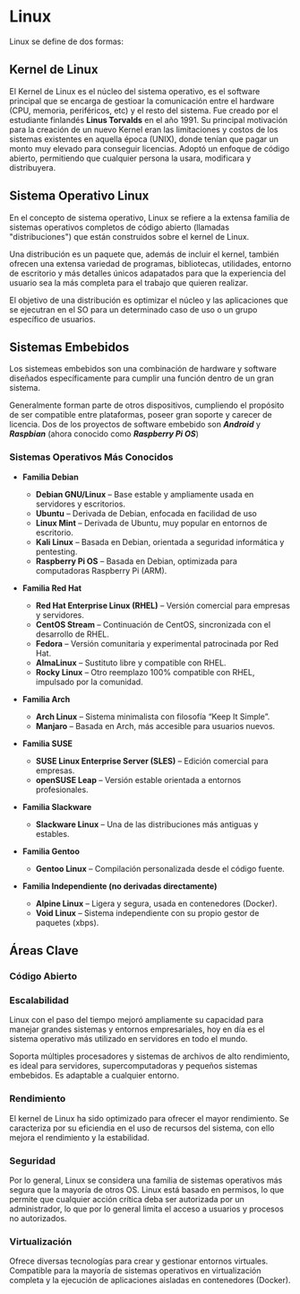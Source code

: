 # Linux

Linux se define de dos formas:

## **Kernel de Linux**

El Kernel de Linux es el núcleo del sistema operativo, es el software principal que se encarga de gestioar la comunicación entre el hardware (CPU, memoria, periféricos, etc) y el resto del sistema. Fue creado por el estudiante finlandés **Linus Torvalds** en el año 1991.
Su principal motivación para la creación de un nuevo Kernel eran las limitaciones y costos de los sistemas existentes en aquella época (UNIX), donde tenían que pagar un monto muy elevado para conseguir licencias.
Adoptó un enfoque de código abierto, permitiendo que cualquier persona la usara, modificara y distribuyera.

## **Sistema Operativo Linux**

En el concepto de sistema operativo, Linux se refiere a la extensa familia de sistemas operativos completos de código abierto (llamadas "distribuciones") que están construidos sobre el kernel de Linux.

Una distribución es un paquete que, además de incluir el kernel, también ofrecen una extensa variedad de programas, bibliotecas, utilidades, entorno de escritorio y más detalles únicos adapatados para que la experiencia del usuario sea la más completa para el trabajo que quieren realizar.

El objetivo de una distribución es optimizar el núcleo y las aplicaciones que se ejecutran en el SO para un determinado caso de uso o un grupo específico de usuarios.

## Sistemas Embebidos

Los sistemeas embebidos son una combinación de hardware y software diseñados específicamente para cumplir una función dentro de un gran sistema.

Generalmente forman parte de otros dispositivos, cumpliendo el propósito de ser compatible entre plataformas, poseer gran soporte y carecer de licencia. Dos de los proyectos de software embebido son **_Android_** y **_Raspbian_** (ahora conocido como **_Raspberry Pi OS_**)

### Sistemas Operativos Más Conocidos

- **Familia Debian**
  - **Debian GNU/Linux** – Base estable y ampliamente usada en servidores y escritorios.
  - **Ubuntu** – Derivada de Debian, enfocada en facilidad de uso
  - **Linux Mint** – Derivada de Ubuntu, muy popular en entornos de escritorio.
  - **Kali Linux** – Basada en Debian, orientada a seguridad informática y pentesting.
  - **Raspberry Pi OS** – Basada en Debian, optimizada para computadoras Raspberry Pi (ARM).

- **Familia Red Hat**
  - **Red Hat Enterprise Linux (RHEL)** – Versión comercial para empresas y servidores.
  - **CentOS Stream** – Continuación de CentOS, sincronizada con el desarrollo de RHEL.
  - **Fedora** – Versión comunitaria y experimental patrocinada por Red Hat.
  - **AlmaLinux** – Sustituto libre y compatible con RHEL.
  - **Rocky Linux** – Otro reemplazo 100% compatible con RHEL, impulsado por la comunidad.

- **Familia Arch**
  - **Arch Linux** – Sistema minimalista con filosofía “Keep It Simple”.
  - **Manjaro** – Basada en Arch, más accesible para usuarios nuevos.

- **Familia SUSE**
  - **SUSE Linux Enterprise Server (SLES)** – Edición comercial para empresas.
  - **openSUSE Leap** – Versión estable orientada a entornos profesionales.

- **Familia Slackware**
  - **Slackware Linux** – Una de las distribuciones más antiguas y estables.

- **Familia Gentoo**
  - **Gentoo Linux** – Compilación personalizada desde el código fuente.

- **Familia Independiente (no derivadas directamente)**
  - **Alpine Linux** – Ligera y segura, usada en contenedores (Docker).
  - **Void Linux** – Sistema independiente con su propio gestor de paquetes (xbps).

## Áreas Clave

### Código Abierto



### Escalabilidad

Linux con el paso del tiempo mejoró ampliamente su capacidad para manejar grandes sistemas y entornos empresariales, hoy en día es el sistema operativo más utilizado en servidores en todo el mundo.

Soporta múltiples procesadores y sistemas de archivos de alto rendimiento, es ideal para servidores, supercomputadoras y pequeños sistemas embebidos. Es adaptable a cualquier entorno.

### Rendimiento

El kernel de Linux ha sido optimizado para ofrecer el mayor rendimiento. Se caracteriza por su eficiendia en el uso de recursos del sistema, con ello mejora el rendimiento y la estabilidad.

### Seguridad

Por lo general, Linux se considera una familia de sistemas operativos más segura que la mayoría de otros OS. Linux está basado en permisos, lo que permite que cualquier acción crítica deba ser autorizada por un administrador, lo que por lo general limita el acceso a usuarios y procesos no autorizados.

### Virtualización

Ofrece diversas tecnologías para crear y gestionar entornos virtuales. Compatible para la mayoría de sistemas operativos en virtualización completa y la ejecución de aplicaciones aisladas en contenedores (Docker).